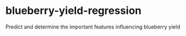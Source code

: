 # blueberry-yield-regression
Predict and determine the important features influencing blueberry yield
